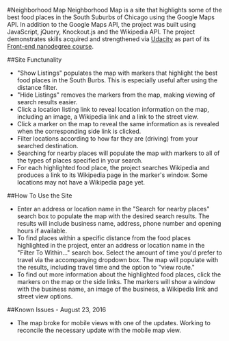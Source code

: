 #Neighborhood Map
Neighborhood Map is a site that highlights some of the best food places in the South Suburbs of Chicago using the Google Maps API. In addition to the Google Maps API, the project was built using JavaScript, jQuery, Knockout.js and the Wikipedia API. The project demonstrates skills acquired and strengthened via [Udacity](http://www.udacity.com "Udacity") as part of its [Front-end nanodegree course](https://www.udacity.com/course/front-end-web-developer-nanodegree--nd001 "Udacity Front-End Nanodegree"). 

##Site Functunality
- "Show Listings" populates the map with markers that highlight the best food places in the South Burbs. This is especially useful after using the distance filter.
- "Hide Listings" removes the markers from the map, making viewing of search results easier.
- Click a location listing link to reveal location information on the map, including an image, a Wikipedia link and a link to the street view.
- Click a marker on the map to reveal the same information as is revealed when the corresponding side link is clicked.
- Filter locations according to how far they are (driving) from your searched destination.
- Searching for nearby places will populate the map with markers to all of the types of places specified in your search.
- For each highlighted food place, the project searches Wikipedia and produces a link to its Wikipedia page in the marker's window. Some locations may not have a Wikipedia page yet.

##How To Use the Site
- Enter an address or location name in the "Search for nearby places" search box to populate the map with the desired search results. The results will include business name, address, phone number and opening hours if available.
- To find places within a specific distance from the food places highlighted in the project, enter an address or location name in the "Filter To Within..." search box. Select the amount of time you'd prefer to travel via the accompanying dropdown box. The map will populate with the results, including travel time and the option to "view route."
- To find out more information about the highlighted food places, click the markers on the map or the side links. The markers will show a window with the business name, an image of the business, a Wikipedia link and street view options.  

##Known Issues - August 23, 2016
- The map broke for mobile views with one of the updates. Working to reconcile the necessary update with the mobile map view.

